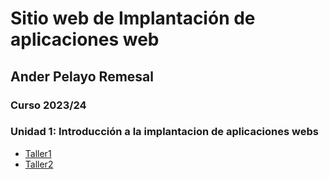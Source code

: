# Sitio web de Implantación de aplicaciones web
## Ander Pelayo Remesal
### Curso 2023/24
### Unidad 1: Introducción a la implantacion de aplicaciones webs

- [Taller1](unidad1/taller1.md)
- [Taller2](unidad1/taller2.md)
